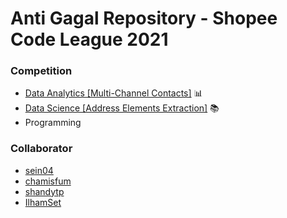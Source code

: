 # Anti Gagal Repository - Shopee Code League 2021

### Competition 
- [Data Analytics [Multi-Channel Contacts]](https://www.kaggle.com/c/scl-2021-da) :bar_chart:
- [Data Science [Address Elements Extraction]](https://www.kaggle.com/c/scl-2021-ds) :books:
- Programming 


### Collaborator 
- [sein04](https://github.com/sein04)
- [chamisfum](https://github.com/chamisfum)
- [shandytp](https://github.com/shandytp)
- [IlhamSet](https://github.com/IlhamSet)
